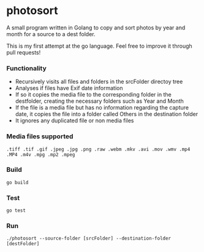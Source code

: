 # photosort

A small program written in Golang to copy and sort photos by year and month for a source to a dest folder.

This is my first attempt at the go language. Feel free to improve it through pull requests!

### Functionality

- Recursively visits all files and folders in the srcFolder directoy tree
- Analyses if files have Exif date information
- If so it copies the media file to the corresponding folder in the destfolder, creating the necessary folders such as Year and Month
- If the file is a media file but has no information regarding the capture date, it copies the file into a folder called Others in the destination folder
- It ignores any duplicated file or non media files

### Media files supported

`.tiff .tif .gif .jpeg .jpg .png .raw .webm .mkv .avi .mov .wmv .mp4 .MP4 .m4v .mpg .mp2 .mpeg`

### Build

```
go build
```

### Test

```
go test
```

### Run

```
./photosort --source-folder [srcFolder] --destination-folder [destFolder]
```
